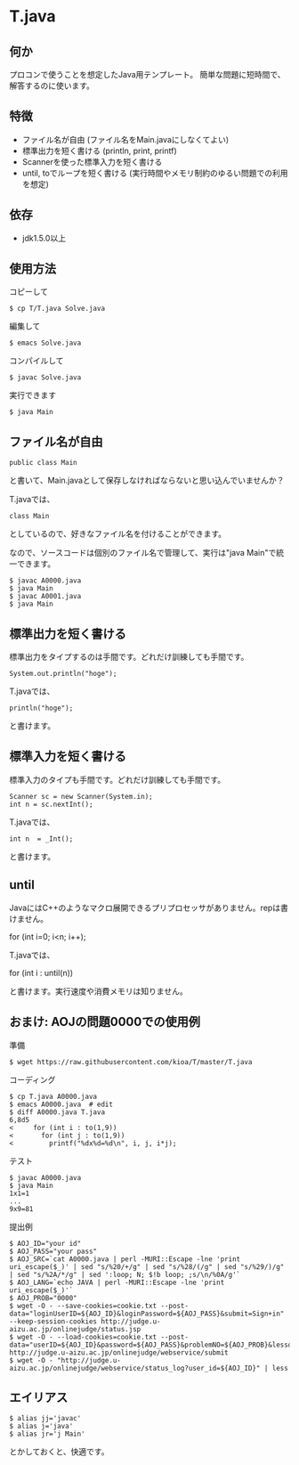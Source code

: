 T.java
====

## 何か
プロコンで使うことを想定したJava用テンプレート。
簡単な問題に短時間で、解答するのに使います。


## 特徴
* ファイル名が自由 (ファイル名をMain.javaにしなくてよい)
* 標準出力を短く書ける (println, print, printf)
* Scannerを使った標準入力を短く書ける
* until, toでループを短く書ける (実行時間やメモリ制約のゆるい問題での利用を想定)


## 依存
* jdk1.5.0以上


## 使用方法

コピーして

    $ cp T/T.java Solve.java

編集して

    $ emacs Solve.java

コンパイルして

    $ javac Solve.java

実行できます

    $ java Main


## ファイル名が自由

    public class Main

と書いて、Main.javaとして保存しなければならないと思い込んでいませんか？

T.javaでは、

    class Main

としているので、好きなファイル名を付けることができます。

なので、ソースコードは個別のファイル名で管理して、実行は"java Main"で統一できます。

    $ javac A0000.java
    $ java Main
    $ javac A0001.java
    $ java Main


## 標準出力を短く書ける

標準出力をタイプするのは手間です。どれだけ訓練しても手間です。

    System.out.println("hoge");

T.javaでは、

    println("hoge");

と書けます。


## 標準入力を短く書ける

標準入力のタイプも手間です。どれだけ訓練しても手間です。

    Scanner sc = new Scanner(System.in);
    int n = sc.nextInt();

T.javaでは、

    int n  = _Int();

と書けます。


## until

JavaにはC++のようなマクロ展開できるプリプロセッサがありません。repは書けません。

  for (int i=0; i<n; i++);

T.javaでは、

  for (int i : until(n))

と書けます。実行速度や消費メモリは知りません。


## おまけ: AOJの問題0000での使用例

準備

    $ wget https://raw.githubusercontent.com/kioa/T/master/T.java

コーディング

    $ cp T.java A0000.java
    $ emacs A0000.java  # edit
    $ diff A0000.java T.java
    6,8d5
    <     for (int i : to(1,9))
    <       for (int j : to(1,9))
    <         printf("%dx%d=%d\n", i, j, i*j);

テスト

    $ javac A0000.java
    $ java Main
    1x1=1
    ...
    9x9=81

提出例

    $ AOJ_ID="your id"
    $ AOJ_PASS="your pass"
    $ AOJ_SRC=`cat A0000.java | perl -MURI::Escape -lne 'print uri_escape($_)' | sed "s/%20/+/g" | sed "s/%28/(/g" | sed "s/%29/)/g" | sed "s/%2A/*/g" | sed ':loop; N; $!b loop; ;s/\n/%0A/g'`
    $ AOJ_LANG=`echo JAVA | perl -MURI::Escape -lne 'print uri_escape($_)'`
    $ AOJ_PROB="0000"
    $ wget -O - --save-cookies=cookie.txt --post-data="loginUserID=${AOJ_ID}&loginPassword=${AOJ_PASS}&submit=Sign+in" --keep-session-cookies http://judge.u-aizu.ac.jp/onlinejudge/status.jsp
    $ wget -O - --load-cookies=cookie.txt --post-data="userID=${AOJ_ID}&password=${AOJ_PASS}&problemNO=${AOJ_PROB}&lessonID=&language=${AOJ_LANG}&sourceCode=${AOJ_SRC}" http://judge.u-aizu.ac.jp/onlinejudge/webservice/submit
    $ wget -O - "http://judge.u-aizu.ac.jp/onlinejudge/webservice/status_log?user_id=${AOJ_ID}" | less


## エイリアス

    $ alias jj='javac'
    $ alias j='java'
    $ alias jr='j Main'

とかしておくと、快適です。

